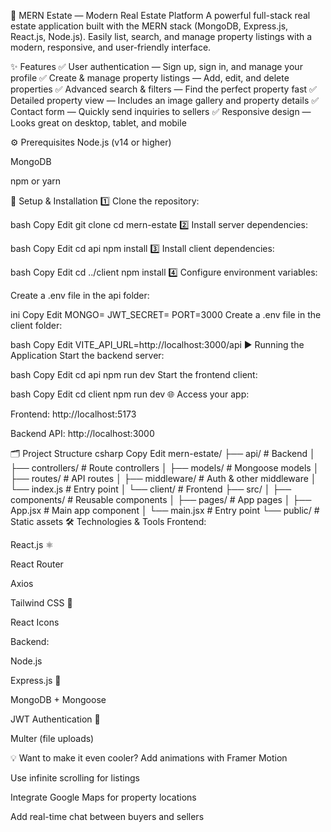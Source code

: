 🏡 MERN Estate — Modern Real Estate Platform
A powerful full-stack real estate application built with the MERN stack (MongoDB, Express.js, React.js, Node.js).
Easily list, search, and manage property listings with a modern, responsive, and user-friendly interface.

✨ Features
✅ User authentication — Sign up, sign in, and manage your profile
✅ Create & manage property listings — Add, edit, and delete properties
✅ Advanced search & filters — Find the perfect property fast
✅ Detailed property view — Includes an image gallery and property details
✅ Contact form — Quickly send inquiries to sellers
✅ Responsive design — Looks great on desktop, tablet, and mobile

⚙️ Prerequisites
Node.js (v14 or higher)

MongoDB

npm or yarn

🚀 Setup & Installation
1️⃣ Clone the repository:

bash
Copy
Edit
git clone <repository-url>
cd mern-estate
2️⃣ Install server dependencies:

bash
Copy
Edit
cd api
npm install
3️⃣ Install client dependencies:

bash
Copy
Edit
cd ../client
npm install
4️⃣ Configure environment variables:

Create a .env file in the api folder:

ini
Copy
Edit
MONGO=<your-mongodb-connection-string>
JWT_SECRET=<your-jwt-secret>
PORT=3000
Create a .env file in the client folder:

bash
Copy
Edit
VITE_API_URL=http://localhost:3000/api
▶️ Running the Application
Start the backend server:

bash
Copy
Edit
cd api
npm run dev
Start the frontend client:

bash
Copy
Edit
cd client
npm run dev
🌐 Access your app:

Frontend: http://localhost:5173

Backend API: http://localhost:3000

🗂️ Project Structure
csharp
Copy
Edit
mern-estate/
├── api/                 # Backend
│   ├── controllers/     # Route controllers
│   ├── models/          # Mongoose models
│   ├── routes/          # API routes
│   ├── middleware/      # Auth & other middleware
│   └── index.js         # Entry point
│
└── client/              # Frontend
    ├── src/
    │   ├── components/  # Reusable components
    │   ├── pages/       # App pages
    │   ├── App.jsx      # Main app component
    │   └── main.jsx     # Entry point
    └── public/          # Static assets
🛠️ Technologies & Tools
Frontend:

React.js ⚛️

React Router

Axios

Tailwind CSS 🎨

React Icons

Backend:

Node.js

Express.js 🚀

MongoDB + Mongoose

JWT Authentication 🔐

Multer (file uploads)

💡 Want to make it even cooler?
Add animations with Framer Motion

Use infinite scrolling for listings

Integrate Google Maps for property locations

Add real-time chat between buyers and sellers
